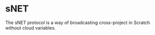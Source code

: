 # sNET
The sNET protocol is a way of broadcasting cross-project in Scratch without cloud variables.

